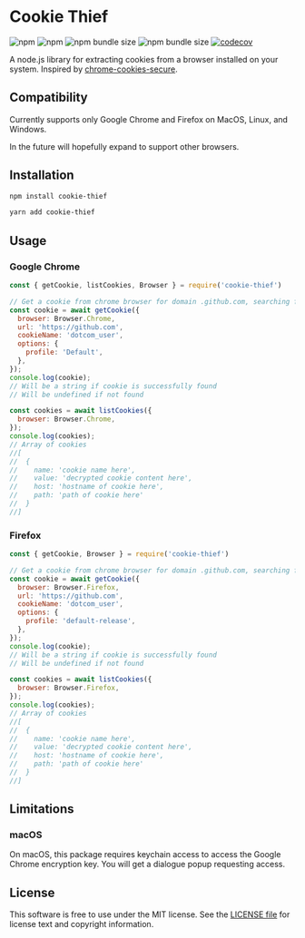 # Cookie Thief
![npm](https://img.shields.io/npm/v/cookie-thief)
![npm](https://img.shields.io/npm/dw/cookie-thief)
![npm bundle size](https://img.shields.io/bundlephobia/min/cookie-thief)
![npm bundle size](https://img.shields.io/bundlephobia/minzip/cookie-thief)
[![codecov](https://codecov.io/gh/Kalininator/cookie-thief/branch/master/graph/badge.svg?token=H0F1TIE0CY)](https://codecov.io/gh/Kalininator/cookie-thief)

A node.js library for extracting cookies from a browser installed on your system. 
Inspired by [chrome-cookies-secure](https://github.com/bertrandom/chrome-cookies-secure).

## Compatibility

Currently supports only Google Chrome and Firefox on MacOS, Linux, and Windows.

In the future will hopefully expand to support other browsers.

## Installation
```bash
npm install cookie-thief
```
```bash
yarn add cookie-thief
```

## Usage

### Google Chrome

```javascript
const { getCookie, listCookies, Browser } = require('cookie-thief')

// Get a cookie from chrome browser for domain .github.com, searching for cookie named 'dotcom_user'
const cookie = await getCookie({
  browser: Browser.Chrome,
  url: 'https://github.com',
  cookieName: 'dotcom_user',
  options: {
    profile: 'Default',
  },
});
console.log(cookie);
// Will be a string if cookie is successfully found
// Will be undefined if not found

const cookies = await listCookies({
  browser: Browser.Chrome,
});
console.log(cookies);
// Array of cookies
//[
//  {
//    name: 'cookie name here',
//    value: 'decrypted cookie content here',
//    host: 'hostname of cookie here',
//    path: 'path of cookie here'
//  }
//]

```

### Firefox

```javascript
const { getCookie, Browser } = require('cookie-thief')

// Get a cookie from chrome browser for domain .github.com, searching for cookie named 'dotcom_user'
const cookie = await getCookie({
  browser: Browser.Firefox,
  url: 'https://github.com',
  cookieName: 'dotcom_user',
  options: {
    profile: 'default-release',
  },
});
console.log(cookie);
// Will be a string if cookie is successfully found
// Will be undefined if not found

const cookies = await listCookies({
  browser: Browser.Firefox,
});
console.log(cookies);
// Array of cookies
//[
//  {
//    name: 'cookie name here',
//    value: 'decrypted cookie content here',
//    host: 'hostname of cookie here',
//    path: 'path of cookie here'
//  }
//]
```

## Limitations

### macOS
On macOS, this package requires keychain access to access the Google Chrome encryption key. You will get a dialogue popup requesting access.

## License
This software is free to use under the MIT license. See the [LICENSE file](https://github.com/kalininator/cookie-thief/blob/master/LICENSE.md) for license text and copyright information.
